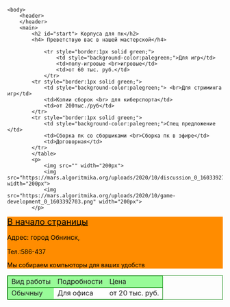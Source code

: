 <html>
    <title>Пк</title>

    <body>
        <header>
        </header>
        <main>
            <h2 id="start"> Корпуса для пк</h2>
            <h4> Преветствую вас в нашей мастерской</h4>

       
    
<table style="border-collapse:collapse;border:1px solid green;">
                <tbody><tr style="border:1px solid green;background-color:palegreen;">
                    <td>Вид работы</td>
                    <td>Подробности</td>
                    <td>Цена</td>
                </tr>
                <tr style="border:1px solid green;">
                    <td style="background-color:palegreen;">Обычныу</td>
                    <td>Для офиса</td>
                    <td>от 20 тыс. руб.</td></tr>
                
                <tr style="border:1px solid green;">
                    <td style="background-color:palegreen;">Для игр</td>
                    <td>полу-игровые <br>игровые</td>
                    <td>от 60 тыс. руб.</td>
                </tr>
            <tr style="border:1px solid green;">
                <td style="background-color:palegreen;"> <br>Для стриминга игр</td>
                <td>Копии сборок <br> для киберспорта</td>
                <td>от 200тыс./руб</td>
            </tr>
            <tr style="border:1px solid green;">
                <td style="background-color:palegreen;">Спец предложение </td>
                <td>Сборка пк со сборшиками <br>Сборка пк в эфире</td>
                <td>Договорная</td>
            </tr>
            </table>
            <p>
                <img src="" width="200px">
                <img src="https://mars.algoritmika.org/uploads/2020/10/discussion_0_1603392703.png" width="200px">
                <img src="https://mars.algoritmika.org/uploads/2020/10/game-development_0_1603392703.png" width="200px">
            </p>
<footer style="background-color:darkorange; color:black">
            <a href="#start" style="color:black;font-size:20px">В начало страницы</a>
            <p style="font-size:15px"> Адрес: город Обнинск, </p>
            <p>Тел.:586-437</p>
    </main>
        <footer>Мы собираем компьюторы для ваших удобств
        </footer>
        </body>
</html>
